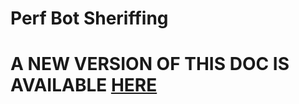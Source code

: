 # Perf Bot Sheriffing

# A NEW VERSION OF THIS DOC IS AVAILABLE [HERE](bot_health_sheriffing/main.md)
